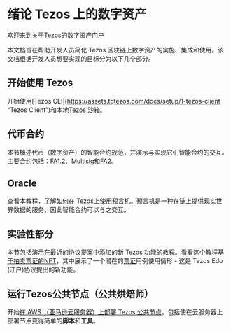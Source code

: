 # 绪论 Tezos 上的数字资产

欢迎来到关于Tezos的数字资产门户

本文档旨在帮助开发人员简化 Tezos 区块链上数字资产的实施、集成和使用。该文档根据开发人员想要实现的目标分为以下几个部分。



## 开始使用 Tezos

开始使用[Tezos CLI](https://assets.tqtezos.com/docs/setup/1-tezos-client “Tezos Client”)和本地[Tezos 沙箱](https://assets.tqtezos.com/docs/setup/2-sandbox "Tezos 沙箱")。



## 代币合约

本节概述代币（数字资产）的智能合约规范，并演示与实现它们智能合约的交互。主要合约包括：[FA1.2](https://assets.tqtezos.com/docs/token-contracts/fa12/1-fa12-intro)、[Multisig](https://assets.tqtezos.com/docs/token-contracts/multisig-specialized/1-multisig-specialized-intro)和[FA2](https://medium.com/@TQTezos/introducing-fa2-a-multi-asset-interface-for-tezos-55173d505e5f)。



## Oracle

查看本教程，[了解如何](https://assets.tqtezos.com/docs/oracle)在 Tezos上[使用预言机](https://assets.tqtezos.com/docs/oracle)。预言机是一种在链上提供现实世界数据的服务，因此智能合约可以与之交互。



## 实验性部分

本节包括演示在最近的协议提案中添加的新 Tezos 功能的教程。看看这个教程[基于拍卖票证的NFT](https://assets.tqtezos.com/docs/experimental/ticket-auction)，其中展示了一个潜在的[票证](https://medium.com/tqtezos/tickets-on-tezos-part-1-a7cad8cc71cd)用例使用情形 -  这是 Tezos Edo (江户)协议提出的新功能。



## 运行Tezos公共节点（公共烘焙师）

开始[在 AWS （亚马逊云服务器）上部署 Tezos 公共节点](https://assets.tqtezos.com/docs/run-a-node/1-run-a-node-intro)，包括使在云服务器上部署节点变得简单的**脚本**和**工具**。